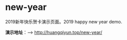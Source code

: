 # new-year
2019新年快乐贺卡演示页面。2019 happy new year demo.

**演示地址**：--> <http://huangqiyun.top/new-year/>

